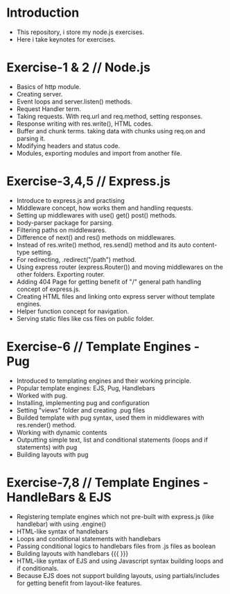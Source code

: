 # Introduction
- This repository, i store my node.js exercises. 
- Here i take keynotes for exercises.

# Exercise-1 & 2 // Node.js
- Basics of http module.
- Creating server.
- Event loops and server.listen() methods.
- Request Handler term.
- Taking requests. With req.url and req.method, setting responses.
- Response writing with res.write(), HTML codes.
- Buffer and chunk terms. taking data with chunks using req.on and parsing it.
- Modifying headers and status code.
- Modules, exporting modules and import from another file.

# Exercise-3,4,5 // Express.js
- Introduce to express.js and practising
- Middleware concept, how works them and handling requests.
- Setting up middlewares with use() get() post() methods.
- body-parser package for parsing.
- Filtering paths on middlewares. 
- Difference of next() and res() methods on middlewares.
- Instead of res.write() method, res.send() method and its auto content-type setting.
- For redirecting, .redirect("/path") method.
- Using express router (express.Router()) and moving middlewares on the other folders. Exporting router.
- Adding 404 Page for getting benefit of "/" general path handling concept of express.js.
- Creating HTML files and linking onto express server without template engines.
- Helper function concept for navigation.
- Serving static files like css files on public folder.

# Exercise-6 // Template Engines - Pug
- Introduced to templating engines and their working principle.
- Popular template engines: EJS, Pug, Handlebars
- Worked with pug.
- Installing, implementing pug and configuration
- Setting "views" folder and creating .pug files
- Builded template with pug syntax, used them in middlewares with res.render() method.
- Working with dynamic contents
- Outputting simple text, list and conditional statements (loops and if statements) with pug
- Building layouts with pug

# Exercise-7,8 // Template Engines - HandleBars & EJS
- Registering template engines which not pre-built with express.js (like handlebar) with using .engine() 
- HTML-like syntax of handlebars
- Loops and conditional statements with handlebars
- Passing conditional logics to handlebars files from .js files as boolean
- Building layouts with handlebars {{{  }}}
- HTML-like syntax of EJS and using Javascript syntax building loops and if conditionals.
- Because EJS does not support building layouts, using partials/includes for getting benefit from layout-like features.